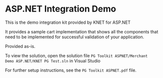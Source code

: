 # ASP.NET Integration Demo

This is the demo integration kit provided by KNET for ASP.NET

It provides a sample cart implementation that shows all the components that need
to be implemented for successful validation of your application.

Provided as-is.

To view the solution, open the solution file `PG Toolkit ASPNET/Merchant Demo ASP.NET/KNET PG Test.sln` in Visual Studio

For further setup instructions, see the `PG Toolkit ASPNET.pdf` file.